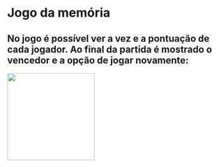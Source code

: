 # Jogo da memória
## No jogo é possível ver a vez e a pontuação de cada jogador. Ao final da partida é mostrado o vencedor e a opção de jogar novamente:

<div text-align= "center"><img border-radius="10px" width="200px" src= "./imagens/memoria.gif"></div>
